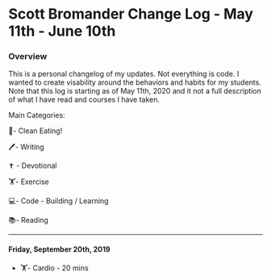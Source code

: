 # Scott Bromander Change Log - May 11th - June 10th

### Overview
This is a personal changelog of my updates. Not everything is code. I wanted to create visability around the behaviors and habits for my students. Note that this log is starting as of May 11th, 2020 and it not a full description of what I have read and courses I have taken.

Main Categories:

🍎- Clean Eating!

🖊- Writing

✝️ - Devotional

🏋️‍- Exercise

💻- Code - Building / Learning

📚- Reading

---
#### Friday, September 20th, 2019
- 🏋️‍- Cardio - 20 mins
